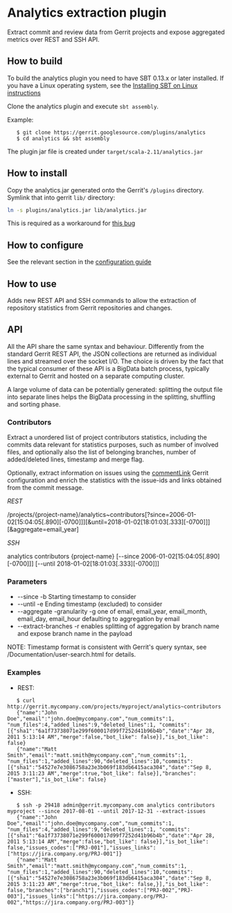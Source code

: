 # Analytics extraction plugin

Extract commit and review data from Gerrit projects and expose aggregated metrics
over REST and SSH API.

## How to build

To build the analytics plugin you need to have SBT 0.13.x or later installed.
If you have a Linux operating system, see the
[Installing SBT on Linux instructions](http://www.scala-sbt.org/0.13/docs/Installing-sbt-on-Linux.html)

Clone the analytics plugin and execute ```sbt assembly```.

Example:

```
   $ git clone https://gerrit.googlesource.com/plugins/analytics
   $ cd analytics && sbt assembly
```

The plugin jar file is created under ```target/scala-2.11/analytics.jar```

## How to install

Copy the analytics.jar generated onto the Gerrit's `/plugins` directory.
Symlink that into gerrit `lib/` directory:
```bash
ln -s plugins/analytics.jar lib/analytics.jar
```
This is required as a workaround for [this bug](https://bugs.chromium.org/p/gerrit/issues/detail?id=11603)

## How to configure

See the relevant section in the [configuration guide](src/main/resources/Documentation/config.md)

## How to use

Adds new REST API and SSH commands to allow the extraction of repository
statistics from Gerrit repositories and changes.

## API

All the API share the same syntax and behaviour. Differently from the standard
Gerrit REST API, the JSON collections are returned as individual lines and
streamed over the socket I/O. The choice is driven by the fact that the typical
consumer of these API is a BigData batch process, typically external to Gerrit
and hosted on a separate computing cluster.

A large volume of data can be potentially generated: splitting the output file
into separate lines helps the BigData processing in the splitting, shuffling and
sorting phase.

### Contributors

Extract a unordered list of project contributors statistics, including the
commits data relevant for statistics purposes, such as number of involved files, and optionally also the list of belonging branches,
number of added/deleted lines, timestamp and merge flag.

Optionally, extract information on issues using the [commentLink](https://gerrit-review.googlesource.com/Documentation/config-gerrit.html#commentlink)
Gerrit configuration and enrich the statistics with the issue-ids and links obtained from
the commit message.


*REST*

/projects/{project-name}/analytics~contributors[?since=2006-01-02[15:04:05[.890][-0700]]][&until=2018-01-02[18:01:03[.333][-0700]]][&aggregate=email_year]

*SSH*

analytics contributors {project-name} [--since 2006-01-02[15:04:05[.890][-0700]]] [--until 2018-01-02[18:01:03[.333][-0700]]]

### Parameters

- --since -b Starting timestamp to consider
- --until -e Ending timestamp (excluded) to consider
- --aggregate -granularity -g one of email, email_year, email_month, email_day, email_hour defaulting to aggregation by email
- --extract-branches -r enables splitting of aggregation by branch name and expose branch name in the payload

NOTE: Timestamp format is consistent with Gerrit's query syntax, see /Documentation/user-search.html for details.

### Examples

- REST:

```
   $ curl http://gerrit.mycompany.com/projects/myproject/analytics~contributors
   {"name":"John Doe","email":"john.doe@mycompany.com","num_commits":1, "num_files":4,"added_lines":9,"deleted_lines":1, "commits":[{"sha1":"6a1f73738071e299f600017d99f7252d41b96b4b","date":"Apr 28, 2011 5:13:14 AM","merge":false,"bot_like": false}],"is_bot_like": false}
   {"name":"Matt Smith","email":"matt.smith@mycompany.com","num_commits":1, "num_files":1,"added_lines":90,"deleted_lines":10,"commits":[{"sha1":"54527e7e3086758a23e3b069f183db6415aca304","date":"Sep 8, 2015 3:11:23 AM","merge":true,"bot_like": false}],"branches":["master"],"is_bot_like": false}
```

- SSH:

```
   $ ssh -p 29418 admin@gerrit.mycompany.com analytics contributors myproject --since 2017-08-01 --until 2017-12-31 --extract-issues
   {"name":"John Doe","email":"john.doe@mycompany.com","num_commits":1, "num_files":4,"added_lines":9,"deleted_lines":1, "commits":[{"sha1":"6a1f73738071e299f600017d99f7252d41b96b4b","date":"Apr 28, 2011 5:13:14 AM","merge":false,"bot_like": false}],"is_bot_like": false,"issues_codes":["PRJ-001"],"issues_links":["https://jira.company.org/PRJ-001"]}
   {"name":"Matt Smith","email":"matt.smith@mycompany.com","num_commits":1, "num_files":1,"added_lines":90,"deleted_lines":10,"commits":[{"sha1":"54527e7e3086758a23e3b069f183db6415aca304","date":"Sep 8, 2015 3:11:23 AM","merge":true,"bot_like": false,}],"is_bot_like": false,"branches":["branch1"],"issues_codes":["PRJ-002","PRJ-003"],"issues_links":["https://jira.company.org/PRJ-002","https://jira.company.org/PRJ-003"]}
```
